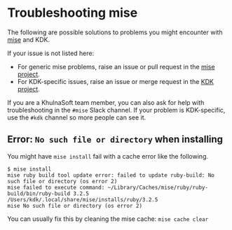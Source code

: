 # Troubleshooting mise

The following are possible solutions to problems you might encounter with
[mise](https://mise.jdx.dev/) and KDK.

If your issue is not listed here:

- For generic mise problems, raise an issue or pull request in the [mise project](https://github.com/jdx/mise).
- For KDK-specific issues, raise an issue or merge request in the [KDK project](https://github.com/khulnasoft/khulnasoft-development-kit/-/issues).

If you are a KhulnaSoft team member, you can also ask for help with troubleshooting in
the `#mise` Slack channel. If your problem is KDK-specific, use the
`#kdk` channel so more people can see it.

## Error: `No such file or directory` when installing

You might have `mise install` fail with a cache error like the following.

```shell
$ mise install
mise ruby build tool update error: failed to update ruby-build: No such file or directory (os error 2)
mise failed to execute command: ~/Library/Caches/mise/ruby/ruby-build/bin/ruby-build 3.2.5 /Users/kdk/.local/share/mise/installs/ruby/3.2.5
mise No such file or directory (os error 2)
```

You can usually fix this by cleaning the mise cache: `mise cache clear`
